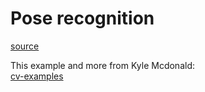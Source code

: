 
<script src="p5.dom.min.js"></script>
<script src="ml5.min.js" type="text/javascript"></script>


# Pose recognition

<a href="hello.js">source</a> 

<main></main>

<script src="hello.js"></script>


This example and more from Kyle Mcdonald:  
<a href="https://kylemcdonald.github.io/cv-examples/">cv-examples</a> 
